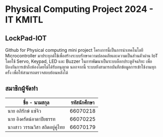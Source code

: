 # Physical Computing Project 2024 - IT KMITL
## LockPad-IOT
Github for Physical computing mini project
โครงการนี้เป็นการนำเทคโนโลยี Microcontroller มาประยุกต์ใช้เพื่อสร้างระบบรักษาความปลอดภัยและความเป็นส่วนตัวผ่าน IoT โดยใช้ Servo, Keypad, LED และ Buzzer ในการพัฒนาเป็นระบบล็อกประตูอัจฉริยะ เพื่อป้องกันการเข้าถึงห้องโดยไม่ได้รับอนุญาต นอกจากนี้ ระบบยังสามารถบันทึกข้อมูลการเข้าใช้งานทุกครั้ง เพื่อให้สามารถตรวจสอบย้อนหลังได้
## สมาชิกผู้จัดทำ
| ชื่อ - นามสกุล | รหัสนักศึกษา |
| -------- | ------- |
| นาย อภิรักษ์ แซ่จิว | 66070218 |
| นาย อิงครัตน์อาตาปิยธรรท | 66070225 |
| นางสาว วรรณวิสา สถิตอยู่คู่ไทย | 66070179 |
